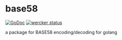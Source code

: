 # base58

[![GoDoc](https://godoc.org/github.com/m0t0k1ch1/base58?status.svg)](https://godoc.org/github.com/m0t0k1ch1/base58) [![wercker status](https://app.wercker.com/status/43ee805196ba2483d58fee224adfa649/s/master "wercker status")](https://app.wercker.com/project/byKey/43ee805196ba2483d58fee224adfa649)

a package for BASE58 encoding/decoding for golang
